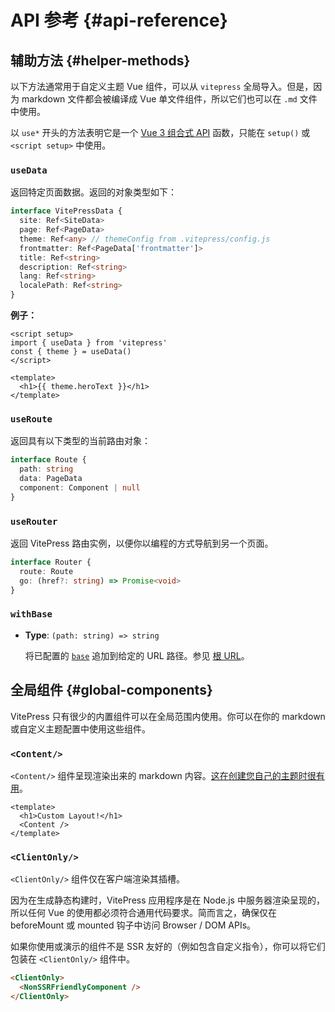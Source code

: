 # API 参考 {#api-reference}

## 辅助方法 {#helper-methods}

以下方法通常用于自定义主题 Vue 组件，可以从 `vitepress` 全局导入。但是，因为 markdown 文件都会被编译成 Vue 单文件组件，所以它们也可以在 `.md` 文件中使用。

以 `use*` 开头的方法表明它是一个 [Vue 3 组合式 API](https://v3.vuejs.org/guide/composition-api-introduction.html) 函数，只能在 `setup()` 或 `<script setup>` 中使用。

### `useData`

返回特定页面数据。返回的对象类型如下：

```ts
interface VitePressData {
  site: Ref<SiteData>
  page: Ref<PageData>
  theme: Ref<any> // themeConfig from .vitepress/config.js
  frontmatter: Ref<PageData['frontmatter']>
  title: Ref<string>
  description: Ref<string>
  lang: Ref<string>
  localePath: Ref<string>
}
```

**例子：**

```vue
<script setup>
import { useData } from 'vitepress'
const { theme } = useData()
</script>

<template>
  <h1>{{ theme.heroText }}</h1>
</template>
```

### `useRoute`

返回具有以下类型的当前路由对象：

```ts
interface Route {
  path: string
  data: PageData
  component: Component | null
}
```

### `useRouter`

返回 VitePress 路由实例，以便你以编程的方式导航到另一个页面。

```ts
interface Router {
  route: Route
  go: (href?: string) => Promise<void>
}
```

### `withBase`

- **Type**: `(path: string) => string`

  将已配置的 [`base`](/config/basics.html#base) 追加到给定的 URL 路径。参见 [根 URL](/guide/assets.html#base-url)。

## 全局组件 {#global-components}

VitePress 只有很少的内置组件可以在全局范围内使用。你可以在你的 markdown 或自定义主题配置中使用这些组件。

### `<Content/>`

`<Content/>` 组件呈现渲染出来的 markdown 内容。[这在创建您自己的主题时很有用](https://vitepress.vuejs.org/guide/customization.html)。

```vue
<template>
  <h1>Custom Layout!</h1>
  <Content />
</template>
```

### `<ClientOnly/>`

`<ClientOnly/>` 组件仅在客户端渲染其插槽。

因为在生成静态构建时，VitePress 应用程序是在 Node.js 中服务器渲染呈现的，所以任何 Vue 的使用都必须符合通用代码要求。简而言之，确保仅在 beforeMount 或 mounted 钩子中访问 Browser / DOM APIs。

如果你使用或演示的组件不是 SSR 友好的（例如包含自定义指令），你可以将它们包装在 `<ClientOnly/>` 组件中。

```html
<ClientOnly>
  <NonSSRFriendlyComponent />
</ClientOnly>
```
